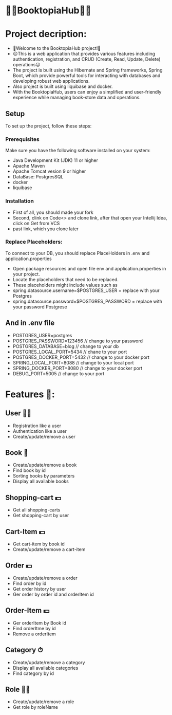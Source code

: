 # 🎥🎥BooktopiaHub🎥🎥

# Project decription:
- 🫡Welcome to the BooktopiaHub project!🫡
- 😉This is a web application that provides various features including authentication, registration, and CRUD (Create, Read, Update, Delete) operations😉
- The project is built using the Hibernate and Spring frameworks, Spring Boot, which provide powerful tools for interacting with databases and developing robust web applications.
- Also project is built using liquibase and docker.
- With the BooktopiaHub, users can enjoy a simplified and user-friendly experience while managing book-store data and operations.
  
## Setup

To set up the project, follow these steps:

### Prerequisites

Make sure you have the following software installed on your system:

- Java Development Kit (JDK) 11 or higher
- Apache Maven
- Apache Tomcat vesion 9 or higher
- DataBase: PostgresSQL
- docker
- liquibase

### Installation
- First of all, you should made your fork
- Second, clink on Code<> and clone link, after that open your Intellij Idea, click on Get from VCS
- past link, which you clone later

### Replace Placeholders:
To connect to your DB, you should replace PlaceHolders in .env and application.properties
- Open package resources and open file env and application.properties in your project.
- Locate the placeholders that need to be replaced.
- These placeholders might include values such as
- spring.datasource.username=$POSTGRES_USER = replace with your Postgres
- spring.datasource.password=$POSTGRES_PASSWORD = replace with your password Postgrese
  
## And in .env file
- POSTGRES_USER=postgres
- POSTGRES_PASSWORD=123456 // change to your password
- POSTGRES_DATABASE=blog // change to your db
- POSTGRES_LOCAL_PORT=5434 // chane to your port
- POSTGRES_DOCKER_PORT=5432 // change to your docker port
- SPRING_LOCAL_PORT=8088 // change to your local port
- SPRING_DOCKER_PORT=8080 // change to your docker port
- DEBUG_PORT=5005 // change to your port

# Features 🤌:

## User  🤵‍♂️
- Registration like a user
- Authentication like a user
- Create/update/remove a user

## Book 📕
- Create/update/remove a book
- Find book by id
- Sorting books by parameters
- Display all available books

## Shopping-cart 💵
- Get all shopping-carts
- Get shopping-cart by user

## Cart-Item 💵
- Get cart-item by book id
- Create/update/remove a cart-item

## Order 💵
- Create/update/remove a order
- Find order by id
- Get order history by user
- Ger order by order id and orderItem id

## Order-Item 💵
- Ger orderItem by Book id
- Find orderItme by id
- Remove a orderItem


## Category ⏱
- Create/update/remove a category
- Display all available categories
- Find category by id


## Role 🙎‍♂️
- Create/update/remove a role
- Get role by roleName
